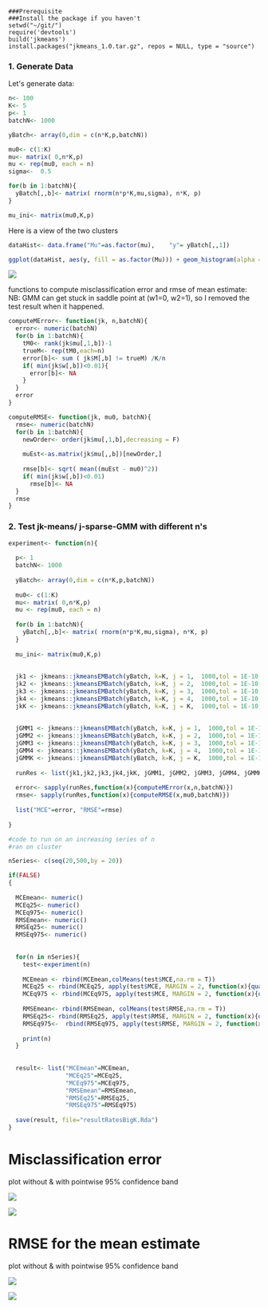     ###Prerequisite
    ###Install the package if you haven't
    setwd("~/git/")
    require('devtools')
    build('jkmeans')
    install.packages("jkmeans_1.0.tar.gz", repos = NULL, type = "source")

### 1. Generate Data

Let's generate data:

``` r
n<- 100
K<- 5
p<- 1
batchN<- 1000

yBatch<- array(0,dim = c(n*K,p,batchN))

mu0<- c(1:K)
mu<- matrix( 0,n*K,p)
mu <- rep(mu0, each = n)
sigma<-  0.5

for(b in 1:batchN){
  yBatch[,,b]<- matrix( rnorm(n*p*K,mu,sigma), n*K, p)
}

mu_ini<- matrix(mu0,K,p)
```

Here is a view of the two clusters

``` r
dataHist<- data.frame("Mu"=as.factor(mu),    "y"= yBatch[,,1])

ggplot(dataHist, aes(y, fill = as.factor(Mu))) + geom_histogram(alpha = 0.2,bins = 30,  position="identity")
```

![](convergenceRatesBalancedBigK_files/figure-markdown_github/unnamed-chunk-3-1.png)

functions to compute misclassification error and rmse of mean estimate: NB: GMM can get stuck in saddle point at (w1=0, w2=1), so I removed the test result when it happened.

``` r
computeMError<- function(jk, n,batchN){
  error<- numeric(batchN)
  for(b in 1:batchN){
    tM0<- rank(jk$mu[,1,b])-1
    trueM<- rep(tM0,each=n)
    error[b]<- sum ( jk$M[,b] != trueM) /K/n
    if( min(jk$w[,b])<0.01){
      error[b]<- NA
    }
  }
  error
}

computeRMSE<- function(jk, mu0, batchN){
  rmse<- numeric(batchN)
  for(b in 1:batchN){
    newOrder<- order(jk$mu[,1,b],decreasing = F)
    
    muEst<-as.matrix(jk$mu[,,b])[newOrder,]
    
    rmse[b]<- sqrt( mean((muEst - mu0)^2))
    if( min(jk$w[,b])<0.01)
      rmse[b]<- NA
  }
  rmse
}
```

### 2. Test jk-means/ j-sparse-GMM with different n's

``` r
experiment<- function(n){
  
  p<- 1
  batchN<- 1000
  
  yBatch<- array(0,dim = c(n*K,p,batchN))
  
  mu0<- c(1:K)
  mu<- matrix( 0,n*K,p)
  mu <- rep(mu0, each = n)
  
  for(b in 1:batchN){
    yBatch[,,b]<- matrix( rnorm(n*p*K,mu,sigma), n*K, p)
  }
  
  mu_ini<- matrix(mu0,K,p)
  
  
  jk1 <- jkmeans::jkmeansEMBatch(yBatch, k=K, j = 1,  1000,tol = 1E-10,useKmeansIni = F, meansIni = mu_ini, fixW = T,sigma2_ini = sigma^2)
  jk2 <- jkmeans::jkmeansEMBatch(yBatch, k=K, j = 2,  1000,tol = 1E-10,useKmeansIni = F, meansIni = mu_ini, fixW = T,sigma2_ini = sigma^2)
  jk3 <- jkmeans::jkmeansEMBatch(yBatch, k=K, j = 3,  1000,tol = 1E-10,useKmeansIni = F, meansIni = mu_ini, fixW = T,sigma2_ini = sigma^2)
  jk4 <- jkmeans::jkmeansEMBatch(yBatch, k=K, j = 4,  1000,tol = 1E-10,useKmeansIni = F, meansIni = mu_ini, fixW = T,sigma2_ini = sigma^2)
  jkK <- jkmeans::jkmeansEMBatch(yBatch, k=K, j = K,  1000,tol = 1E-10,useKmeansIni = F, meansIni = mu_ini, fixW = T,sigma2_ini = sigma^2)
  
  
  jGMM1 <- jkmeans::jkmeansEMBatch(yBatch, k=K, j = 1,  1000,tol = 1E-10,useKmeansIni = F, meansIni = mu_ini, fixW = F,sigma2_ini = sigma^2)
  jGMM2 <- jkmeans::jkmeansEMBatch(yBatch, k=K, j = 2,  1000,tol = 1E-10,useKmeansIni = F, meansIni = mu_ini, fixW = F,sigma2_ini = sigma^3)
  jGMM3 <- jkmeans::jkmeansEMBatch(yBatch, k=K, j = 3,  1000,tol = 1E-10,useKmeansIni = F, meansIni = mu_ini, fixW = F,sigma2_ini = sigma^2)
  jGMM4 <- jkmeans::jkmeansEMBatch(yBatch, k=K, j = 4,  1000,tol = 1E-10,useKmeansIni = F, meansIni = mu_ini, fixW = F,sigma2_ini = sigma^2)
  jGMMK <- jkmeans::jkmeansEMBatch(yBatch, k=K, j = K,  1000,tol = 1E-10,useKmeansIni = F, meansIni = mu_ini, fixW = F,sigma2_ini = sigma^2)
  
  runRes <- list(jk1,jk2,jk3,jk4,jkK, jGMM1, jGMM2, jGMM3, jGMM4, jGMMK)
  
  error<- sapply(runRes,function(x){computeMError(x,n,batchN)})
  rmse<- sapply(runRes,function(x){computeRMSE(x,mu0,batchN)})
  
  list("MCE"=error, "RMSE"=rmse)
  
}
```

``` r
#code to run on an increasing series of n
#ran on cluster

nSeries<- c(seq(20,500,by = 20))

if(FALSE)
{
  
  MCEmean<- numeric()
  MCEq25<- numeric()
  MCEq975<- numeric()
  RMSEmean<- numeric()
  RMSEq25<- numeric()
  RMSEq975<- numeric()
  
  
  for(n in nSeries){
    test<-experiment(n)
    
    MCEmean <- rbind(MCEmean,colMeans(test$MCE,na.rm = T))
    MCEq25 <- rbind(MCEq25, apply(test$MCE, MARGIN = 2, function(x){quantile(x,probs = 0.025,na.rm = T)}))
    MCEq975 <- rbind(MCEq975, apply(test$MCE, MARGIN = 2, function(x){quantile(x,probs = 0.975,na.rm = T)}))
    
    RMSEmean<- rbind(RMSEmean, colMeans(test$RMSE,na.rm = T))
    RMSEq25<- rbind(RMSEq25, apply(test$RMSE, MARGIN = 2, function(x){quantile(x,probs = 0.025,na.rm = T)}))
    RMSEq975<-  rbind(RMSEq975, apply(test$RMSE, MARGIN = 2, function(x){quantile(x,probs = 0.975,na.rm = T)}))
    
    print(n)
  }
  
  
  result<- list("MCEmean"=MCEmean,
                "MCEq25"=MCEq25,
                "MCEq975"=MCEq975,
                "RMSEmean"=RMSEmean,
                "RMSEq25"=RMSEq25,
                "RMSEq975"=RMSEq975)
  
  save(result, file="resultRatesBigK.Rda")
}
```

Misclassification error
=======================

plot without & with pointwise 95% confidence band

![](convergenceRatesBalancedBigK_files/figure-markdown_github/unnamed-chunk-8-1.png)

![](convergenceRatesBalancedBigK_files/figure-markdown_github/unnamed-chunk-9-1.png)

RMSE for the mean estimate
==========================

plot without & with pointwise 95% confidence band

![](convergenceRatesBalancedBigK_files/figure-markdown_github/unnamed-chunk-10-1.png)

![](convergenceRatesBalancedBigK_files/figure-markdown_github/unnamed-chunk-11-1.png)

